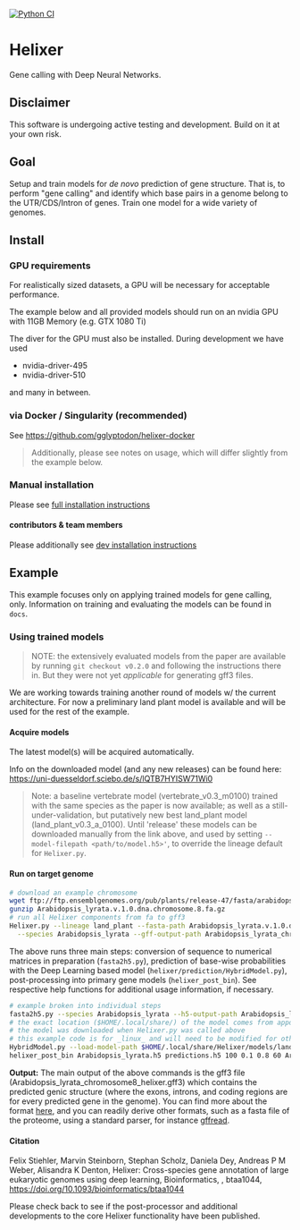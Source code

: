 [![Python CI](https://github.com/weberlab-hhu/Helixer/actions/workflows/python-app.yml/badge.svg)](https://github.com/weberlab-hhu/Helixer/actions/workflows/python-app.yml)

# Helixer
Gene calling with Deep Neural Networks.

## Disclaimer
This software is undergoing active testing and development.
Build on it at your own risk.

## Goal
Setup and train models for _de novo_ prediction of gene structure.
That is, to perform "gene calling" and identify
which base pairs in a genome belong to the UTR/CDS/Intron of genes. 
Train one model for a wide variety of genomes.

## Install
### GPU requirements
For realistically sized datasets, a GPU will be necessary
for acceptable performance.

The example below and all provided models should run on 
an nvidia GPU with 11GB Memory (e.g. GTX 1080 Ti) 

The diver for the GPU must also be installed.
During development we have used

* nvidia-driver-495
* nvidia-driver-510

and many in between.

### via Docker / Singularity (recommended)
See https://github.com/gglyptodon/helixer-docker

> Additionally, please see notes on usage, which will differ
> slightly from the example below. 

### Manual installation
Please see [full installation instructions](docs/manual_install.md)

#### contributors & team members
Please additionally see [dev installation instructions](docs/dev_install.md)

## Example
This example focuses only on applying trained models for gene calling, only.
Information on training and evaluating the models can be found in `docs`.

### Using trained models
> NOTE: the extensively evaluated models from the paper are available by
> running `git checkout v0.2.0` and following the instructions
> there in. But they were not yet _applicable_ for generating gff3 files.

We are working towards training another round of models w/ the current
architecture. For now a preliminary land plant model is available and
will be used for the rest of the example. 

#### Acquire models
The latest model(s) will be acquired automatically.

Info on the downloaded model (and any new releases) can be found here:
https://uni-duesseldorf.sciebo.de/s/lQTB7HYISW71Wi0

>Note: a baseline vertebrate model (vertebrate_v0.3_m0100) trained
with the same species as the paper is now available; as well as
a still-under-validation, but putatively new best land_plant model
(land_plant_v0.3_a_0100). Until 'release' these models can be
downloaded manually from the link above, and used by setting 
`--model-filepath <path/to/model.h5>'`,
to override the lineage default for `Helixer.py`. 

#### Run on target genome
```bash
# download an example chromosome
wget ftp://ftp.ensemblgenomes.org/pub/plants/release-47/fasta/arabidopsis_lyrata/dna/Arabidopsis_lyrata.v.1.0.dna.chromosome.8.fa.gz
gunzip Arabidopsis_lyrata.v.1.0.dna.chromosome.8.fa.gz
# run all Helixer components from fa to gff3
Helixer.py --lineage land_plant --fasta-path Arabidopsis_lyrata.v.1.0.dna.chromosome.8.fa  \
  --species Arabidopsis_lyrata --gff-output-path Arabidopsis_lyrata_chromosome8_helixer.gff3
```

The above runs three main steps: conversion of sequence to numerical matrices in preparation (`fasta2h5.py`),
prediction of base-wise probabilities with the Deep Learning based model (`helixer/prediction/HybridModel.py`),
post-processing into primary gene models (`helixer_post_bin`). See respective help functions for additional
usage information, if necessary.

```bash
# example broken into individual steps
fasta2h5.py --species Arabidopsis_lyrata --h5-output-path Arabidopsis_lyrata.h5 --fasta-path Arabidopsis_lyrata.v.1.0.dna.chromosome.8.fa
# the exact location ($HOME/.local/share/) of the model comes from appdirs
# the model was downloaded when Helixer.py was called above
# this example code is for _linux_ and will need to be modified for other OSs
HybridModel.py --load-model-path $HOME/.local/share/Helixer/models/land_plant.h5 --test-data Arabidopsis_lyrata.h5 --overlap --val-test-batch-size 32 -v
helixer_post_bin Arabidopsis_lyrata.h5 predictions.h5 100 0.1 0.8 60 Arabidopsis_lyrata_chromosome8_helixer.gff3
```

**Output:** The main output of the above commands is the gff3 file (Arabidopsis_lyrata_chromosome8_helixer.gff3)
which contains the predicted genic structure (where the exons, introns, and coding regions are
for every predicted gene in the genome). You can find more about the format 
[here](https://github.com/The-Sequence-Ontology/Specifications/blob/master/gff3.md),
and you can readily derive other formats, such as a fasta file of the proteome, using
a standard parser, for instance [gffread](https://github.com/gpertea/gffread).

#### Citation

Felix Stiehler, Marvin Steinborn, Stephan Scholz, Daniela Dey, Andreas P M Weber, Alisandra K Denton, 
Helixer: Cross-species gene annotation of large eukaryotic genomes using deep learning, Bioinformatics, , btaa1044, 
https://doi.org/10.1093/bioinformatics/btaa1044

Please check back to see if the post-processor and additional developments to the core Helixer
functionality have been published.
